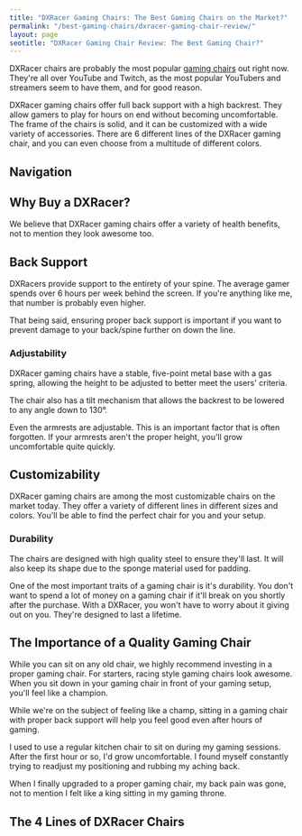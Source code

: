 ```yaml
---
title: "DXRacer Gaming Chairs: The Best Gaming Chairs on the Market?" 
permalink: "/best-gaming-chairs/dxracer-gaming-chair-review/"
layout: page
seotitle: "DXRacer Gaming Chair Review: The Best Gaming Chair?"
---
```


DXRacer chairs are probably the most popular [gaming chairs](/best-gaming-chairs/) out right now. They're all over YouTube and Twitch, as the most popular YouTubers and streamers seem to have them, and for good reason. 

DXRacer gaming chairs offer full back support with a high backrest. They allow gamers to play for hours on end without becoming uncomfortable. The frame of the chairs is solid, and it can be customized with a wide variety of accessories. There are 6 different lines of the DXRacer gaming chair, and you can even choose from a multitude of different colors. 

## Navigation 

<div id="base">
<div id="box">


</div>
</div>

## Why Buy a DXRacer?

We believe that DXRacer gaming chairs offer a variety of health benefits, not to mention they look awesome too.

<div class="text-box-grey">
<h2> Back Support</h2> 

<p>DXRacers provide support to the entirety of your spine. The average gamer spends over 6 hours per week behind the screen. If you're anything like me, that number is probably even higher. </p>

<p>That being said, ensuring proper back support is important if you want to prevent damage to your back/spine further on down the line. </p>

<h3> Adjustability </h3>

<p>DXRacer gaming chairs have a stable, five-point metal base with a gas spring, allowing the height to be adjusted to better meet the users' criteria. </p> 

<p>The chair also has a tilt mechanism that allows the backrest to be lowered to any angle down to 130°. </p>

<p>Even the armrests are adjustable. This is an important factor that is often forgotten. If your armrests aren't the proper height, you'll grow uncomfortable quite quickly. </p>

<h2> Customizability </h2>

<p>DXRacer gaming chairs are among the most customizable chairs on the market today. They offer a variety of different lines in different sizes and colors. You'll be able to find the perfect chair for you and your setup. </p>

<h3> Durability </h3>

<p>The chairs are designed with high quality steel to ensure they'll last. It will also keep its shape due to the sponge material used for padding. </p>

<p>One of the most important traits of a gaming chair is it's durability. You don't want to spend a lot of money on a gaming chair if it'll break on you shortly after the purchase. With a DXRacer, you won't have to worry about it giving out on you. They're designed to last a lifetime. </p>
</div>

## The Importance of a Quality Gaming Chair 

While you can sit on any old chair, we highly recommend investing in a proper gaming chair. For starters, racing style gaming chairs look awesome. When you sit down in your gaming chair in front of your gaming setup, you'll feel like a champion.

While we're on the subject of feeling like a champ, sitting in a gaming chair with proper back support will help you feel good even after hours of gaming. 

I used to use a regular kitchen chair to sit on during my gaming sessions. After the first hour or so, I'd grow uncomfortable. I found myself constantly trying to readjust my positioning and rubbing my aching back. 

When I finally upgraded to a proper gaming chair, my back pain was gone, not to mention I felt like a king sitting in my gaming throne. 

## The 4 Lines of DXRacer Chairs